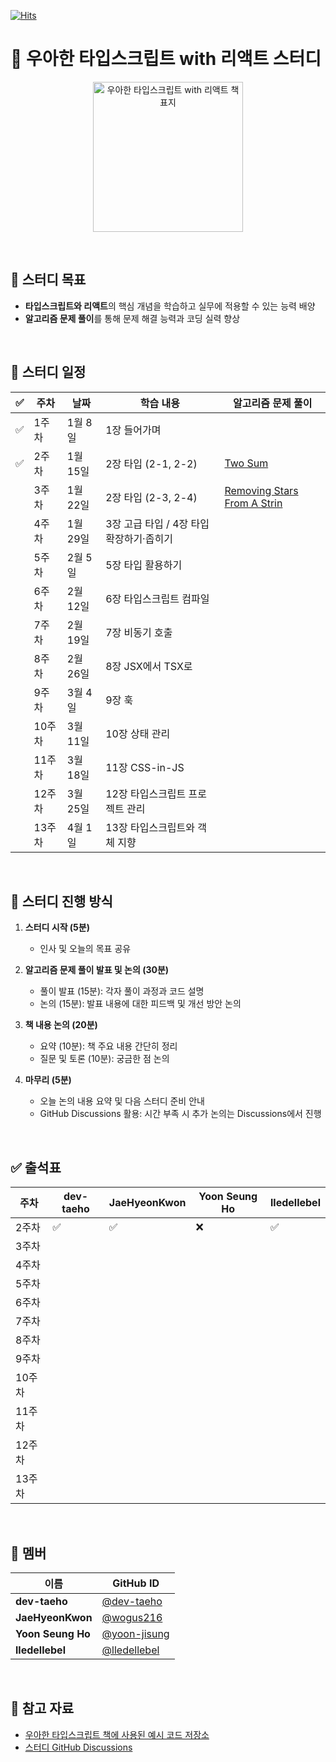 
[![Hits](https://hits.seeyoufarm.com/api/count/incr/badge.svg?url=https%3A%2F%2Fgithub.com%2Fdiving-typescript%2Fwoowahan-typescript-with-react&count_bg=%236A3DC8&title_bg=%23C3BED3&icon=&icon_color=%23E7E7E7&title=hits&edge_flat=false)](https://hits.seeyoufarm.com)


# 🚀 우아한 타입스크립트 with 리액트 스터디    

<p align="center">
  <img src="https://contents.kyobobook.co.kr/sih/fit-in/458x0/pdt/9791169211567.jpg" alt="우아한 타입스크립트 with 리액트 책 표지" width="240" height="auto" />
</p>

<br>

## 🎯 스터디 목표   
- **타입스크립트와 리액트**의 핵심 개념을 학습하고 실무에 적용할 수 있는 능력 배양  
- **알고리즘 문제 풀이**를 통해 문제 해결 능력과 코딩 실력 향상  

<br>

## 📅 스터디 일정  

| ✅ | 주차  | 날짜       | 학습 내용                                   | 알고리즘 문제 풀이                          |
|---|-------|------------|----------------------------------------------|--------------------------------------------|
| ✅ | 1주차  | 1월 8일   | 1장 들어가며                                  |  |
| ✅ | 2주차  | 1월 15일  | 2장 타입 (2-1, 2-2)                           | [Two Sum](https://github.com/diving-typescript/woowahan-typescript-with-react/tree/master/algorithms/two-sum) |
|   | 3주차  | 1월 22일  | 2장 타입 (2-3, 2-4)                           | [Removing Stars From A Strin](https://github.com/diving-typescript/woowahan-typescript-with-react/tree/master/algorithms/removing-stars-from-a-string) |
|   | 4주차  | 1월 29일  | 3장 고급 타입 / 4장 타입 확장하기·좁히기       |  |
|   | 5주차  | 2월 5일   | 5장 타입 활용하기                             | |
|   | 6주차  | 2월 12일  | 6장 타입스크립트 컴파일                       |  |
|   | 7주차  | 2월 19일  | 7장 비동기 호출                               |  |
|   | 8주차  | 2월 26일  | 8장 JSX에서 TSX로                             |  |
|   | 9주차  | 3월 4일   | 9장 훅                                       |  |
|   | 10주차 | 3월 11일  | 10장 상태 관리                                | |
|   | 11주차 | 3월 18일  | 11장 CSS-in-JS                                |  |
|   | 12주차 | 3월 25일  | 12장 타입스크립트 프로젝트 관리               |  |
|   | 13주차 | 4월 1일   | 13장 타입스크립트와 객체 지향                 | |

<br>

## 📌 스터디 진행 방식  

1. **스터디 시작 (5분)**  
   - 인사 및 오늘의 목표 공유  

2. **알고리즘 문제 풀이 발표 및 논의 (30분)**  
   - 풀이 발표 (15분): 각자 풀이 과정과 코드 설명  
   - 논의 (15분): 발표 내용에 대한 피드백 및 개선 방안 논의  

3. **책 내용 논의 (20분)**  
   - 요약 (10분): 책 주요 내용 간단히 정리  
   - 질문 및 토론 (10분): 궁금한 점 논의  

4. **마무리 (5분)**  
   - 오늘 논의 내용 요약 및 다음 스터디 준비 안내  
   - GitHub Discussions 활용: 시간 부족 시 추가 논의는 Discussions에서 진행  

<br>

## ✅ 출석표  

| 주차  | dev-taeho | JaeHyeonKwon | Yoon Seung Ho | lledellebel |
|-------|-----------|--------------|---------------|-------------|
| 2주차 | ✅         | ✅            | ❌             | ✅           |
| 3주차 |           |              |               |             |
| 4주차 |           |              |               |             |
| 5주차 |           |              |               |             |
| 6주차 |           |              |               |             |
| 7주차 |           |              |               |             |
| 8주차 |           |              |               |             |
| 9주차 |           |              |               |             |
| 10주차|           |              |               |             |
| 11주차|           |              |               |             |
| 12주차|           |              |               |             |
| 13주차|           |              |               |             |

<br>

## 🤝 멤버  

| 이름          | GitHub ID                          |
|---------------|------------------------------------|
| **dev-taeho** | [@dev-taeho](https://github.com/dev-taeho)                   |
| **JaeHyeonKwon** | [@wogus216](https://github.com/wogus216) |
| **Yoon Seung Ho** | [@yoon-jisung](https://github.com/yoon-jisung) |
| **lledellebel** | [@lledellebel](https://github.com/lledellebell)               |

<br>

## 📖 참고 자료  

- [우아한 타입스크립트 책에 사용된 예시 코드 저장소](https://github.com/woowa-typescript/woowahan-typescript-with-react-example-code)  
- [스터디 GitHub Discussions](https://github.com/diving-typescript/woowahan-typescript-with-react/discussions)  
